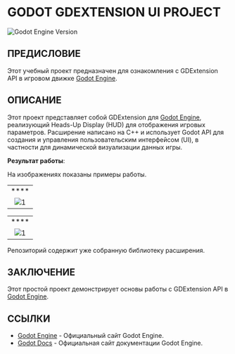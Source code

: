 # **GODOT GDEXTENSION UI PROJECT**

![Godot Engine Version](https://img.shields.io/badge/GODOT-4.3-blue)

## ПРЕДИСЛОВИЕ

Этот учебный проект предназначен для ознакомления с GDExtension API в игровом движке [Godot Engine](https://godotengine.org).

## ОПИСАНИЕ

Этот проект представляет собой GDExtension для [Godot Engine](https://godotengine.org), реализующий Heads-Up Display (HUD) для отображения игровых параметров. Расширение написано на C++ и использует Godot API для создания и управления пользовательским интерфейсом (UI), в частности для динамической визуализации данных игры.

**Результат работы**:

На изображениях показаны примеры работы.

|  |
| :--: |
| **** |
| ![1](/doc/images/1.PNG) |

|  |
| :--: |
| **** |
| ![1](/doc/images/1.GIF) |

Репозиторий содержит уже собранную библиотеку расширения.

## ЗАКЛЮЧЕНИЕ

Этот простой проект демонстрирует основы работы с GDExtension API в [Godot Engine](https://godotengine.org).

## ССЫЛКИ

* [Godot Engine](https://godotengine.org) - Официальный сайт Godot Engine.
* [Godot Docs](https://docs.godotengine.org/en/stable/index.html) - Официальная сайт документации Godot Engine.
